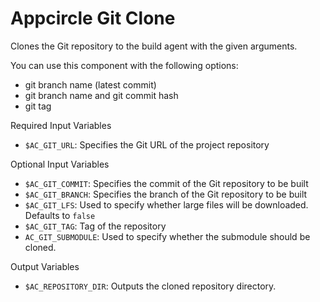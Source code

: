 # Appcircle Git Clone

Clones the Git repository to the build agent with the given arguments.

You can use this component with the following options:
- git branch name (latest commit)
- git branch name and git commit hash
- git tag

Required Input Variables
- `$AC_GIT_URL`: Specifies the Git URL of the project repository

Optional Input Variables
- `$AC_GIT_COMMIT`: Specifies the commit of the Git repository to be built
- `$AC_GIT_BRANCH`: Specifies the branch of the Git repository to be built
- `$AC_GIT_LFS`: Used to specify whether large files will be downloaded. Defaults to `false`
- `$AC_GIT_TAG`: Tag of the repository
- `AC_GIT_SUBMODULE`: Used to specify whether the submodule should be cloned.

Output Variables
- `$AC_REPOSITORY_DIR`: Outputs the cloned repository directory.

